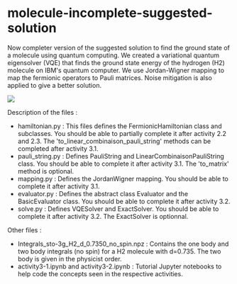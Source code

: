 # molecule-incomplete-suggested-solution
Now completer version of the suggested solution to find the ground state of a molecule using quantum computing. We created a variational quantum eigensolver (VQE) that finds the ground state energy of the hydrogen (H2) molecule on IBM's quantum  computer.  We use Jordan-Wigner mapping to map the fermionic operators to Pauli matrices. Noise mitigation is also applied to give a better solution. 

![](https://github.com/WaywardPhoton/QSciTech-QuantumBC-Workshop-Team4-Solution/blob/main/summary.png)

Description of the files :
- hamiltonian.py : This files defines the FermionicHamiltonian class and subclasses. You should be able to partially complete it after activity 2.2 and 2.3. The 'to_linear_combinaison_pauli_string' methods can be completed after activity 3.1.
- pauli_string.py : Defines PauliString and LinearCombinaisonPauliString class. You should be able to complete it after activity 3.1. The 'to_matrix' method is optional.
- mapping.py : Defines the JordanWigner mapping. You should be able to complete it after activity 3.1.
- evaluator.py : Defines the abstract class Evaluator and the BasicEvaluator class. You should be able to complete it after activity 3.2.
- solve.py : Defines VQESolver and ExactSolver. You should be able to complete it after activity 3.2. The ExactSolver is optionnal.

Other files :
- Integrals_sto-3g_H2_d_0.7350_no_spin.npz : Contains the one body and two body integrals (no spin) for a H2 molecule with d=0.735. The two body is given in the physicist order.
- activity3-1.ipynb and activity3-2.ipynb : Tutorial Jupyter notebooks to help code the concepts seen in the respective activities.


